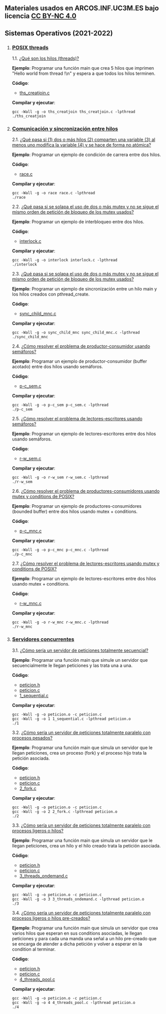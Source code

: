 ## Materiales usados en ARCOS.INF.UC3M.ES bajo licencia [CC BY-NC 4.0](http://creativecommons.org/licenses/by-nc/4.0/) 

## Sistemas Operativos (2021-2022)

1. ### <ins>POSIX threads</ins>

   1.1. <ins>¿Qué son los hilos (threads)?</ins>

      **Ejemplo**: Programar una función main que crea 5 hilos que imprimen "Hello world from thread <identificador del hilo>!\n" y espera a que todos los hilos terminen.
 
      **Código**:
      * <a href="https://github.com/acaldero/labs/blob/main/GII_Sistemas_Operativos/w6_hilos/ths_creatjoin.c">ths_creatjoin.c</a>

      **Compilar y ejecutar**:
      ```
      gcc -Wall -g -o ths_creatjoin ths_creatjoin.c -lpthread
      ./ths_creatjoin
      ```

2. ### <ins>Comunicación y sincronización entre hilos</ins>

   2.1. <ins>¿Qué pasa si (1) dos o más hilos (2) comparten una variable (3) al menos uno modifica la variable (4) y se hace de forma no atómica?</ins>

      **Ejemplo**: Programar un ejemplo de condición de carrera entre dos hilos.
 
      **Código**:
      * <a href="https://github.com/acaldero/labs/blob/main/GII_Sistemas_Operativos/w10_cys/race.c">race.c</a>

      **Compilar y ejecutar**:
      ```
      gcc -Wall -g -o race race.c -lpthread
      ./race
      ```

   2.2. <ins>¿Qué pasa si se solapa el uso de dos o más mutex y no se sigue el mismo orden de petición de bloqueo de los mutex usados?</ins>

      **Ejemplo**: Programar un ejemplo de interbloqueo entre dos hilos.
 
      **Código**:
      * <a href="https://github.com/acaldero/labs/blob/main/GII_Sistemas_Operativos/w10_cys/interlock.c">interlock.c</a>

      **Compilar y ejecutar**:
      ```
      gcc -Wall -g -o interlock interlock.c -lpthread
      ./interlock
      ```

   2.3. <ins>¿Qué pasa si se solapa el uso de dos o más mutex y no se sigue el mismo orden de petición de bloqueo de los mutex usados?</ins>

      **Ejemplo**: Programar un ejemplo de sincronización entre un hilo main y los hilos creados con pthread_create.
 
      **Código**:
      * <a href="https://github.com/acaldero/labs/blob/main/GII_Operating_System/w10_cns/sync_child_mnc.c">sync_child_mnc.c</a>

      **Compilar y ejecutar**:
      ```
      gcc -Wall -g -o sync_child_mnc sync_child_mnc.c -lpthread
      ./sync_child_mnc
      ```

   2.4. <ins>¿Cómo resolver el problema de productor-consumidor usando semáforos?</ins>

      **Ejemplo**: Programar un ejemplo de productor-consumidor (buffer acotado) entre dos hilos usando semáforos.
 
      **Código**:
      * <a href="https://github.com/acaldero/labs/blob/main/GII_Operating_System/w10_cns/p-c_sem.c">p-c_sem.c</a>

      **Compilar y ejecutar**:
      ```
      gcc -Wall -g -o p-c_sem p-c_sem.c -lpthread
      ./p-c_sem
      ```

   2.5. <ins>¿Cómo resolver el problema de lectores-escritores usando semáforos?</ins>

      **Ejemplo**: Programar un ejemplo de lectores-escritores entre dos hilos usando semáforos.
 
      **Código**:
      * <a href="https://github.com/acaldero/labs/blob/main/GII_Operating_System/w10_cns/r-w_sem.c">r-w_sem.c</a>

      **Compilar y ejecutar**:
      ```
      gcc -Wall -g -o r-w_sem r-w_sem.c -lpthread
      ./r-w_sem
      ```

   2.6. <ins>¿Cómo resolver el problema de productores-consumidores usando mutex y conditions de POSIX?</ins>

      **Ejemplo**: Programar un ejemplo de productores-consumidores (bounded buffer) entre dos hilos usando mutex + conditions.
 
      **Código**:
      * <a href="https://github.com/acaldero/labs/blob/main/GII_Operating_System/w10_cns/p-c_mnc.c">p-c_mnc.c</a>

      **Compilar y ejecutar**:
      ```
      gcc -Wall -g -o p-c_mnc p-c_mnc.c -lpthread
      ./p-c_mnc
      ```

   2.7. <ins>¿Cómo resolver el problema de lectores-escritores usando mutex y conditions de POSIX?</ins>
   
      **Ejemplo**: Programar un ejemplo de lectores-escritores entre dos hilos usando mutex + conditions.
 
      **Código**:
      * <a href="https://github.com/acaldero/labs/blob/main/GII_Operating_System/w10_cns/r-w_mnc.c">r-w_mnc.c</a>

      **Compilar y ejecutar**:
      ```
      gcc -Wall -g -o r-w_mnc r-w_mnc.c -lpthread
      ./r-w_mnc
      ```


3. ### <ins>Servidores concurrentes</ins>

   3.1. <ins>¿Cómo sería un servidor de peticiones totalmente secuencial?</ins>

      **Ejemplo**: Programar una función main que simule un servidor que secuencialmente le llegan peticiones y las trata una a una.

      **Código**:
      * <a href="https://github.com/acaldero/labs/blob/main/GII_Sistemas_Operativos/w11_servidores/peticion.h">peticion.h</a>
      * <a href="https://github.com/acaldero/labs/blob/main/GII_Sistemas_Operativos/w11_servidores/peticion.c">peticion.c</a>
      * <a href="https://github.com/acaldero/labs/blob/main/GII_Sistemas_Operativos/w11_servidores/1_sequential.c">1_sequential.c</a>

      **Compilar y ejecutar**:
      ```
      gcc -Wall -g -o peticion.o -c peticion.c
      gcc -Wall -g -o 1 1_sequential.c -lpthread peticion.o
      ./1
      ```

   3.2. <ins>¿Cómo sería un servidor de peticiones totalmente paralelo con procesos pesados?</ins>

      **Ejemplo**: Programar una función main que simula un servidor que le llegan peticiones, crea un proceso (fork) y el proceso hijo trata la petición asociada.

      **Código**:
      * <a href="https://github.com/acaldero/labs/blob/main/GII_Sistemas_Operativos/w11_servidores/peticion.h">peticion.h</a>
      * <a href="https://github.com/acaldero/labs/blob/main/GII_Sistemas_Operativos/w11_servidores/peticion.c">peticion.c</a>
      * <a href="https://github.com/acaldero/labs/blob/main/GII_Sistemas_Operativos/w11_servidores/1_sequential.c">2_fork.c</a>

      **Compilar y ejecutar**:
      ```
      gcc -Wall -g -o peticion.o -c peticion.c
      gcc -Wall -g -o 2 2_fork.c -lpthread peticion.o
      ./2
      ```

   3.3. <ins>¿Cómo sería un servidor de peticiones totalmente paralelo con procesos ligeros o hilos?</ins>

      **Ejemplo**: Programar una función main que simula un servidor que le llegan peticiones, crea un hilo y el hilo creado trata la petición asociada.

      **Código**:
      * <a href="https://github.com/acaldero/labs/blob/main/GII_Sistemas_Operativos/w11_servidores/peticion.h">peticion.h</a>
      * <a href="https://github.com/acaldero/labs/blob/main/GII_Sistemas_Operativos/w11_servidores/peticion.c">peticion.c</a>
      * <a href="https://github.com/acaldero/labs/blob/main/GII_Sistemas_Operativos/w11_servidores/1_sequential.c">3_threads_ondemand.c</a>

      **Compilar y ejecutar**:
      ```
      gcc -Wall -g -o peticion.o -c peticion.c
      gcc -Wall -g -o 3 3_threads_ondemand.c -lpthread peticion.o
      ./3
      ```

   3.4. <ins>¿Cómo sería un servidor de peticiones totalmente paralelo con procesos ligeros o hilos pre-creados?</ins>

      **Ejemplo**: Programar una función main que simula un servidor que crea varios hilos que esperan en sus conditions asociadas, le llegan peticiones y para cada una manda una señal a un hilo pre-creado que se encarga de atender a dicha petición y volver a esperar en la condition al terminar.

      **Código**:
      * <a href="https://github.com/acaldero/labs/blob/main/GII_Sistemas_Operativos/w11_servidores/peticion.h">peticion.h</a>
      * <a href="https://github.com/acaldero/labs/blob/main/GII_Sistemas_Operativos/w11_servidores/peticion.c">peticion.c</a>
      * <a href="https://github.com/acaldero/labs/blob/main/GII_Sistemas_Operativos/w11_servidores/1_sequential.c">4_threads_pool.c</a>

      **Compilar y ejecutar**:
      ```
      gcc -Wall -g -o peticion.o -c peticion.c
      gcc -Wall -g -o 4 4_threads_pool.c -lpthread peticion.o
      ./4
      ```

